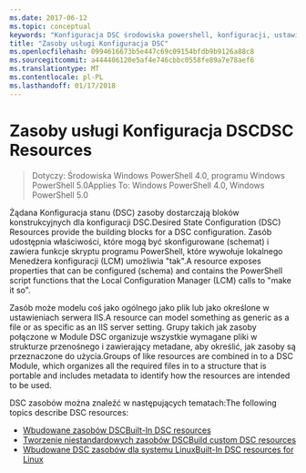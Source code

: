 ```yaml
---
ms.date: 2017-06-12
ms.topic: conceptual
keywords: "Konfiguracja DSC środowiska powershell, konfiguracji, ustawienia"
title: "Zasoby usługi Konfiguracja DSC"
ms.openlocfilehash: 0994616673b5e447c69c09154bfdb9b9126a88c8
ms.sourcegitcommit: a444406120e5af4e746cbbc0558fe89a7e78aef6
ms.translationtype: MT
ms.contentlocale: pl-PL
ms.lasthandoff: 01/17/2018
---
```

# <a name="dsc-resources"></a><span data-ttu-id="39315-103">Zasoby usługi Konfiguracja DSC</span><span class="sxs-lookup"><span data-stu-id="39315-103">DSC Resources</span></span>

><span data-ttu-id="39315-104">Dotyczy: Środowiska Windows PowerShell 4.0, programu Windows PowerShell 5.0</span><span class="sxs-lookup"><span data-stu-id="39315-104">Applies To: Windows PowerShell 4.0, Windows PowerShell 5.0</span></span>

<span data-ttu-id="39315-105">Żądana Konfiguracja stanu (DSC) zasoby dostarczają bloków konstrukcyjnych dla konfiguracji DSC.</span><span class="sxs-lookup"><span data-stu-id="39315-105">Desired State Configuration (DSC) Resources provide the building blocks for a DSC configuration.</span></span> <span data-ttu-id="39315-106">Zasób udostępnia właściwości, które mogą być skonfigurowane (schemat) i zawiera funkcje skryptu programu PowerShell, które wywołuje lokalnego Menedżera konfiguracji (LCM) umożliwia "tak".</span><span class="sxs-lookup"><span data-stu-id="39315-106">A resource exposes properties that can be configured (schema) and contains the PowerShell script functions that the Local Configuration Manager (LCM) calls to "make it so".</span></span>

<span data-ttu-id="39315-107">Zasób może modelu coś jako ogólnego jako plik lub jako określone w ustawieniach serwera IIS.</span><span class="sxs-lookup"><span data-stu-id="39315-107">A resource can model something as generic as a file or as specific as an IIS server setting.</span></span>  <span data-ttu-id="39315-108">Grupy takich jak zasoby połączone w Module DSC organizuje wszystkie wymagane pliki w strukturze przenośnego i zawierający metadane, aby określić, jak zasoby są przeznaczone do użycia.</span><span class="sxs-lookup"><span data-stu-id="39315-108">Groups of like resources are combined in to a DSC Module, which organizes all the required files in to a structure that is portable and includes metadata to identify how the resources are intended to be used.</span></span>  

<span data-ttu-id="39315-109">DSC zasobów można znaleźć w następujących tematach:</span><span class="sxs-lookup"><span data-stu-id="39315-109">The following topics describe DSC resources:</span></span>

- [<span data-ttu-id="39315-110">Wbudowane zasobów DSC</span><span class="sxs-lookup"><span data-stu-id="39315-110">Built-In DSC resources</span></span>](builtInResource.md)
- [<span data-ttu-id="39315-111">Tworzenie niestandardowych zasobów DSC</span><span class="sxs-lookup"><span data-stu-id="39315-111">Build custom DSC resources</span></span>](authoringResource.md)
- [<span data-ttu-id="39315-112">Wbudowane DSC zasobów dla systemu Linux</span><span class="sxs-lookup"><span data-stu-id="39315-112">Built-In DSC resources for Linux</span></span>](lnxBuiltInResources.md)

